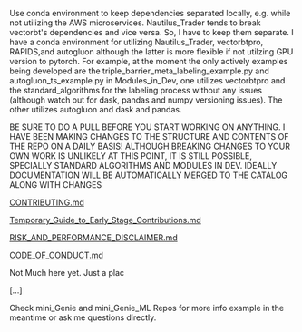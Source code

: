

Use conda environment to keep dependencies separated locally, e.g. while not utilizing the AWS microservices. Nautilus_Trader
tends to break vectorbt's dependencies and vice versa.  So, I have to keep them separate.  I have a conda environment
for utilizing Nautilus_Trader, vectorbtpro, RAPIDS,and autogluon although the latter is more flexible if not utilzing 
GPU version to pytorch. For example, at the moment the only actively examples being developed are the triple_barrier_meta_labeling_example.py and 
autogluon_ts_example.py in Modules_in_Dev, one utilizes vectorbtpro and the standard_algorithms for the labeling process 
without any issues (although watch out for dask, pandas and numpy versioning issues).  The other utilizes autogluon and 
dask and pandas.

BE SURE TO DO A PULL BEFORE YOU START WORKING ON ANYTHING.  I HAVE BEEN MAKING CHANGES TO THE STRUCTURE AND CONTENTS OF 
THE REPO ON A DAILY BASIS! ALTHOUGH BREAKING CHANGES TO YOUR OWN WORK IS UNLIKELY AT THIS POINT, IT IS STILL POSSIBLE, 
SPECIALLY STANDARD ALGORITHMS AND MODULES IN DEV. IDEALLY DOCUMENTATION WILL BE AUTOMATICALLY MERGED TO THE CATALOG 
ALONG WITH CHANGES

[CONTRIBUTING.md](CONTRIBUTING.md)

[Temporary_Guide_to_Early_Stage_Contributions.md](Temporary_Guide_to_Early_Stage_Contributions.md)

[RISK_AND_PERFORMANCE_DISCLAIMER.md](RISK_AND_PERFORMANCE_DISCLAIMER.md)

[CODE_OF_CONDUCT.md](CODE_OF_CONDUCT.md)


Not Much here yet.  Just a plac

[...]

Check mini_Genie and mini_Genie_ML Repos for more info example in the meantime or ask me questions directly.

